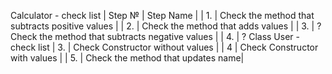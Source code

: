 Calculator - check list
| Step № |         Step Name                           |
| 1. | Check the method that subtracts positive values |
| 2. | Check the method that adds values               |
| 3. | ? Check the method that subtracts negative values |
| 4. | ?
Class User - check list
| 3. | Check Constructor without values      |
| 4  | Check Constructor with values  |
| 5. | Check the method that updates name|
